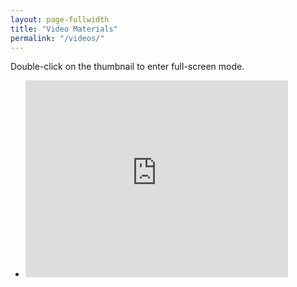 ```yaml
---
layout: page-fullwidth
title: "Video Materials"
permalink: "/videos/"
---
```


<div class="t30">

<p>
Double-click on the thumbnail to enter full-screen mode.
</p>
    <ul class="small-block-grid-2">
        <li>
            <div class="flex-video">
                <iframe width="420" height="315" src="https://www.youtube.com/watch?v=zCRKvDyyHmI" frameborder="0" allowfullscreen>
                	
                </iframe>
            </div>
        </li>   
        <li>
            <div class="flex-video">
                <iframe width="420" height="315" src="https://www.youtube.com/embed/JF2xaxjrQ7g" frameborder="0" allowfullscreen>
                	
                </iframe>
            </div>
        </li> 
  
    </ul>
        <ul class="small-block-grid-2">
              <li>
            <div class="flex-video">
                <iframe width="420" height="315" src="https://www.youtube.com/embed/uws-MHsJiLE" frameborder="0" allowfullscreen>
                    
                </iframe>
            </div>
        </li>    
        <li>
            <div class="flex-video">
                <iframe width="420" height="315" src="https://www.youtube.com/embed/U3Hn-sONiRg" frameborder="0" allowfullscreen>
                    
                </iframe>
            </div>
        </li> 
      
    </ul>
</div>
